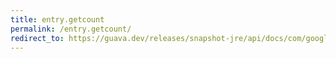 ```yaml
---
title: entry.getcount
permalink: /entry.getcount/
redirect_to: https://guava.dev/releases/snapshot-jre/api/docs/com/google/common/collect/Multiset.Entry.html#getCount--
---
```

